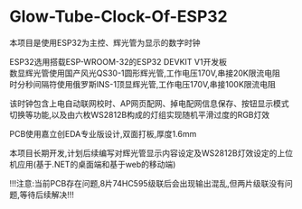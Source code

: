 # Glow-Tube-Clock-Of-ESP32
本项目是使用ESP32为主控、辉光管为显示的数字时钟  
  
ESP32选用搭载ESP-WROOM-32的ESP32 DEVKIT V1开发板  
数显辉光管使用国产风光QS30-1圆形辉光管,工作电压170V,串接20K限流电阻  
时分秒间隔符使用俄罗斯INS-1顶显辉光管,工作电压170V,串接100K限流电阻  
  
该时钟包含上电自动联网校时、AP网页配网、掉电配网信息保存、按钮显示模式切换等功能,以及由六枚WS2812B构成的灯组实现随机平滑过度的RGB灯效  
  
PCB使用嘉立创EDA专业版设计,双面打板,厚度1.6mm
  
本项目长期开发,计划后续编写对辉光管显示内容设定及WS2812B灯效设定的上位机应用(基于.NET的桌面端和基于web的移动端)  
  
!!!注意:当前PCB存在问题,8片74HC595级联后会出现输出混乱,但两片级联没有问题,等待后续解决!!!
